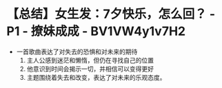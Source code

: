 # 【总结】女生发：7夕快乐，怎么回？ - P1 - 撩妹成成 - BV1VW4y1v7H2

-   一首歌曲表达了对失去的恐惧和对未来的期待
    1.  主人公感到迷茫和懒惰，但仍在寻找自己的位置
    2.  他意识到时间会揭示一切，并相信可以变得更好
    3.  主题围绕着失去和改变，表达了对未来的乐观态度。